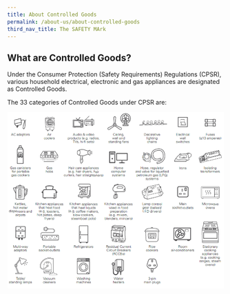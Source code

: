 ```yaml
---
title: About Controlled Goods
permalink: /about-us/about-controlled-goods
third_nav_title: The SAFETY MArk
---
```

## What are Controlled Goods?
Under the Consumer Protection (Safety Requirements) Regulations (CPSR), various household electrical, electronic and gas appliances are designated as Controlled Goods. 

The 33 categories of Controlled Goods under CPSR are:

![33 categories of Controlled Goods](/images/about-us/33-categories-controlled-goods/33-cgs.png)
